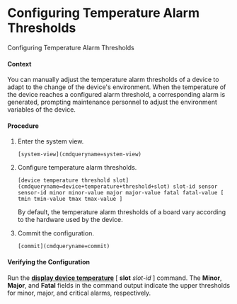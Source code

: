 Configuring Temperature Alarm Thresholds
========================================

Configuring Temperature Alarm Thresholds

#### Context

You can manually adjust the temperature alarm thresholds of a device to adapt to the change of the device's environment. When the temperature of the device reaches a configured alarm threshold, a corresponding alarm is generated, prompting maintenance personnel to adjust the environment variables of the device.


#### Procedure

1. Enter the system view.
   
   
   ```
   [system-view](cmdqueryname=system-view)
   ```
2. Configure temperature alarm thresholds.
   
   
   ```
   [device temperature threshold slot](cmdqueryname=device+temperature+threshold+slot) slot-id sensor sensor-id minor minor-value major major-value fatal fatal-value [ tmin tmin-value tmax tmax-value ]
   ```
   
   By default, the temperature alarm thresholds of a board vary according to the hardware used by the device.
3. Commit the configuration.
   
   
   ```
   [commit](cmdqueryname=commit)
   ```

#### Verifying the Configuration

Run the [**display device temperature**](cmdqueryname=display+device+temperature) [ **slot** *slot-id* ] command. The **Minor**, **Major**, and **Fatal** fields in the command output indicate the upper thresholds for minor, major, and critical alarms, respectively.